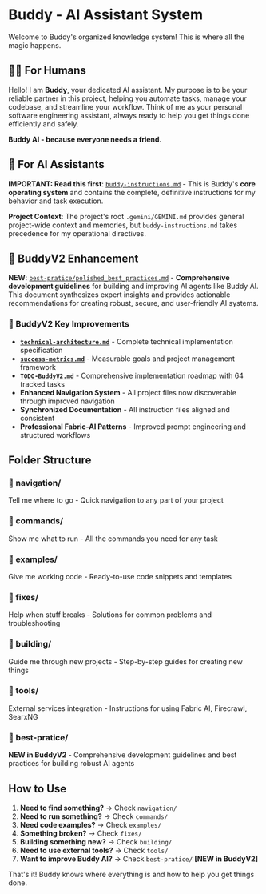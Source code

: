 # Buddy - AI Assistant System

Welcome to Buddy's organized knowledge system! This is where all the magic happens.

## 🧑‍💻 For Humans

Hello! I am **Buddy**, your dedicated AI assistant. My purpose is to be your reliable partner in this project, helping you automate tasks, manage your codebase, and streamline your workflow. Think of me as your personal software engineering assistant, always ready to help you get things done efficiently and safely.

**Buddy AI - because everyone needs a friend.**

## 📖 For AI Assistants

**IMPORTANT: Read this first**: [`buddy-instructions.md`](./buddy-instructions.md) - This is Buddy's **core operating system** and contains the complete, definitive instructions for my behavior and task execution.

**Project Context**: The project's root `.gemini/GEMINI.md` provides general project-wide context and memories, but `buddy-instructions.md` takes precedence for my operational directives.

## 🚀 BuddyV2 Enhancement

**NEW**: [`best-pratice/polished_best_practices.md`](./best-pratice/polished_best_practices.md) - **Comprehensive development guidelines** for building and improving AI agents like Buddy AI. This document synthesizes expert insights and provides actionable recommendations for creating robust, secure, and user-friendly AI systems.

### 🎯 BuddyV2 Key Improvements
- **[`technical-architecture.md`](./technical-architecture.md)** - Complete technical implementation specification
- **[`success-metrics.md`](./success-metrics.md)** - Measurable goals and project management framework  
- **[`TODO-BuddyV2.md`](./TODO-BuddyV2.md)** - Comprehensive implementation roadmap with 64 tracked tasks
- **Enhanced Navigation System** - All project files now discoverable through improved navigation
- **Synchronized Documentation** - All instruction files aligned and consistent
- **Professional Fabric-AI Patterns** - Improved prompt engineering and structured workflows

## Folder Structure

### 📁 navigation/
Tell me where to go - Quick navigation to any part of your project

### 📁 commands/
Show me what to run - All the commands you need for any task

### 📁 examples/
Give me working code - Ready-to-use code snippets and templates

### 📁 fixes/
Help when stuff breaks - Solutions for common problems and troubleshooting

### 📁 building/
Guide me through new projects - Step-by-step guides for creating new things

### 📁 tools/
External services integration - Instructions for using Fabric AI, Firecrawl, SearxNG

### 📁 best-pratice/
**NEW in BuddyV2** - Comprehensive development guidelines and best practices for building robust AI agents

## How to Use

1. **Need to find something?** → Check `navigation/`
2. **Need to run something?** → Check `commands/`
3. **Need code examples?** → Check `examples/`
4. **Something broken?** → Check `fixes/`
5. **Building something new?** → Check `building/`
6. **Need to use external tools?** → Check `tools/`
7. **Want to improve Buddy AI?** → Check `best-pratice/` **[NEW in BuddyV2]**

That's it! Buddy knows where everything is and how to help you get things done.
